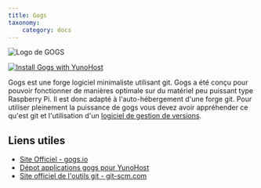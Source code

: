 ```yaml
---
title: Gogs
taxonomy:
    category: docs
---
```


![Logo de GOGS](images/gogs_logo.png)

[![Install Gogs with YunoHost](https://install-app.yunohost.org/install-with-yunohost.png)](https://install-app.yunohost.org/?app=gogs)

Gogs est une forge logiciel minimaliste utilisant git. Gogs a été conçu pour pouvoir fonctionner de manières optimale sur du matériel peu puissant type Raspberry Pi.
Il est donc adapté à l'auto-hébergement d'une forge git.
Pour utiliser pleinement la puissance de gogs vous devez avoir appréhender ce qu'est git et l'utilisation d'un [logiciel de gestion de versions](https://fr.wikipedia.org/wiki/Logiciel_de_gestion_de_versions).

## Liens utiles
 - [Site Officiel - gogs.io](https://gogs.io)
 - [Dépot applications gogs pour YunoHost](https://github.com/YunoHost-Apps/gogs_ynh)
 - [Site officiel de l'outils git - git-scm.com](https://git-scm.com/)
